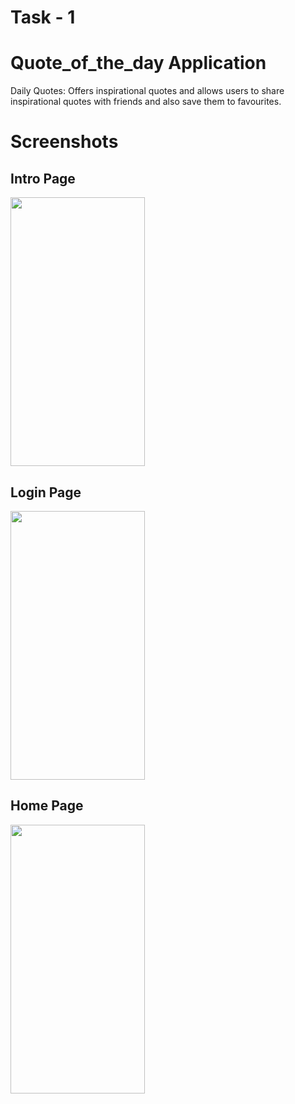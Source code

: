 # Task - 1

# Quote_of_the_day Application

Daily Quotes: Offers inspirational quotes and allows users to share inspirational quotes with friends and also save them to favourites.

# Screenshots

## Intro Page
<img width="215" height="430" alt="" src="https://github.com/Tamilmani18/CODSOFT/assets/144092813/04fe7734-532c-47ef-bbd4-ad2fe4e82d2f">

## Login Page 
<img width="215" height="430" alt="" src="https://github.com/Tamilmani18/CODSOFT/assets/144092813/eb100ab9-4e28-4153-94dd-b1e2581041dd">

## Home Page
<img width="215" height="430" alt="" src="https://github.com/Tamilmani18/CODSOFT/assets/144092813/a5041d72-1e14-44d4-84dd-4ac715689083">
